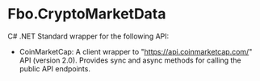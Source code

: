 # Fbo.CryptoMarketData
C# .NET Standard wrapper for the following API:
- CoinMarketCap: A client wrapper to "https://api.coinmarketcap.com/" API (version 2.0). Provides sync and async methods for calling the public API endpoints.
